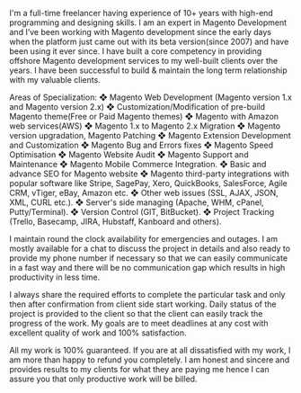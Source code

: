 I'm a full-time freelancer having experience of 10+ years with high-end programming and designing skills. I am an expert in Magento Development and I’ve been working with Magento development since the early days when the platform just came out with its beta version(since 2007) and have been using it ever since. I have built a core competency in providing offshore Magento development services to my well-built clients over the years. I have been successful to build & maintain the long term relationship with my valuable clients.

Areas of Specialization:
❖ Magento Web Development (Magento version 1.x and Magento version 2.x)
❖ Customization/Modification of pre-build Magento theme(Free or Paid Magento themes)
❖ Magento with Amazon web services(AWS)
❖ Magento 1.x to Magento 2.x Migration
❖ Magento version upgradation, Magento Patching
❖ Magento Extension Development and Customization
❖ Magento Bug and Errors fixes
❖ Magento Speed Optimisation
❖ Magento Website Audit
❖ Magento Support and Maintenance
❖ Magento Mobile Commerce Integration.
❖ Basic and advance SEO for Magento website
❖ Magento third-party integrations with popular software like Stripe, SagePay, Xero, QuickBooks, SalesForce, Agile CRM, vTiger, eBay, Amazon etc.
❖ Other web issues (SSL, AJAX, JSON, XML, CURL etc.).
❖ Server's side managing (Apache, WHM, cPanel, Putty/Terminal).
❖ Version Control (GIT, BitBucket).
❖ Project Tracking (Trello, Basecamp, JIRA, Hubstaff, Kanboard and others).


I maintain round the clock availability for emergencies and outages. I am mostly available for a chat to discuss the project in details and also ready to provide my phone number if necessary so that we can easily communicate in a fast way and there will be no communication gap which results in high productivity in less time.

I always share the required efforts to complete the particular task and only then after confirmation from client side start working. Daily status of the project is provided to the client so that the client can easily track the progress of the work. My goals are to meet deadlines at any cost with excellent quality of work and 100% satisfaction.

All my work is 100% guaranteed. If you are at all dissatisfied with my work, I am more than happy to refund you completely. I am honest and sincere and provides results to my clients for what they are paying me hence I can assure you that only productive work will be billed.
